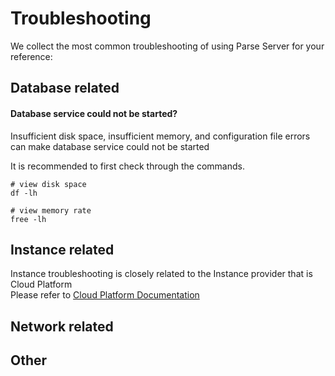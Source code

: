 # Troubleshooting

We collect the most common troubleshooting of using Parse Server for your reference:

## Database related

#### Database service could not be started?

Insufficient disk space, insufficient memory, and configuration file errors can make database service could not be started  

It is recommended to first check through the commands.

```shell
# view disk space
df -lh

# view memory rate
free -lh
```

## Instance related

Instance troubleshooting is closely related to the Instance provider that is Cloud Platform   
Please refer to [Cloud Platform Documentation](https://support.websoft9.com/docs/faq/tech-instance.html)

## Network related

## Other